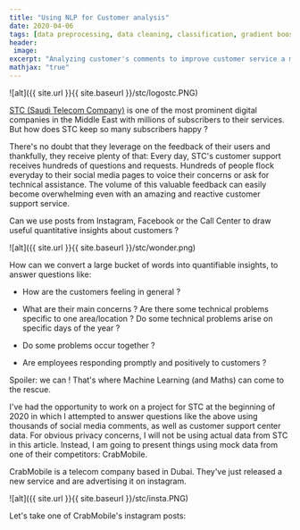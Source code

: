 ```yaml
---
title: "Using NLP for Customer analysis"
date: 2020-04-06
tags: [data preprocessing, data cleaning, classification, gradient boosting, random forest, kaggle]
header:
 image: 
excerpt: "Analyzing customer's comments to improve customer service a mobile company"
mathjax: "true"
---
```



![alt]({{ site.url }}{{ site.baseurl }}/stc/logostc.PNG)

[STC (Saudi Telecom Company)](https://en.wikipedia.org/wiki/Saudi_Telecom_Company) is one of the  most prominent digital companies in the Middle East with millions of subscribers to their services. 
But how does STC keep so many subscribers happy ? 

There's no doubt that they leverage on the feedback of their users and thankfully, they receive plenty of that: Every day, STC's customer support receives hundreds of questions and requests. Hundreds of people flock everyday to their social media pages to voice their concerns or ask for technical assistance. The volume of this valuable feedback can easily become overwhelming even with an amazing and reactive customer support service.

Can we use posts from Instagram, Facebook or the Call Center to draw useful quantitative insights about customers ? 

![alt]({{ site.url }}{{ site.baseurl }}/stc/wonder.png)


How can we convert a large bucket of words into quantifiable insights, to answer questions like:

* How are the customers feeling in general ?

* What are their main concerns ? Are there some technical problems specific to one area/location ?  Do some technical problems arise on specific days of the year ?

* Do some problems occur together ?

* Are employees responding promptly and positively to customers ?

Spoiler: we can !
That's where Machine Learning (and Maths) can come to the rescue. 

I've had the opportunity to work on a project for STC at the beginning of 2020 in which I attempted to answer questions like the above using thousands of social media comments, as well as customer support center data. 
For obvious privacy concerns, I will not be using actual data from STC in this article. Instead, I am going to present things using mock data from one of their competitors: CrabMobile.

CrabMobile is a telecom company based in Dubai. They've just released a new service and are advertising it on instagram. 

![alt]({{ site.url }}{{ site.baseurl }}/stc/insta.PNG)

Let's take one of CrabMobile's instagram posts: 
 
```python
 

```


 